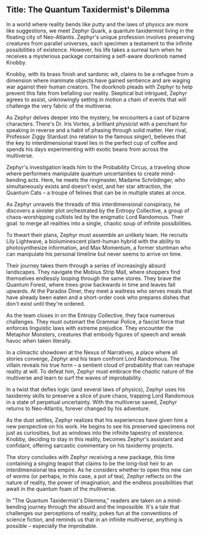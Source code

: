 
## Title: The Quantum Taxidermist's Dilemma

In a world where reality bends like putty and the laws of physics are more like suggestions, we meet Zephyr Quark, a quantum taxidermist living in the floating city of Neo-Atlantis. Zephyr's unique profession involves preserving creatures from parallel universes, each specimen a testament to the infinite possibilities of existence. However, his life takes a surreal turn when he receives a mysterious package containing a self-aware doorknob named Knobby.

Knobby, with its brass finish and sardonic wit, claims to be a refugee from a dimension where inanimate objects have gained sentience and are waging war against their human creators. The doorknob pleads with Zephyr to help prevent this fate from befalling our reality. Skeptical but intrigued, Zephyr agrees to assist, unknowingly setting in motion a chain of events that will challenge the very fabric of the multiverse.

As Zephyr delves deeper into the mystery, he encounters a cast of bizarre characters. There's Dr. Iris Vortex, a brilliant physicist with a penchant for speaking in reverse and a habit of phasing through solid matter. Her rival, Professor Ziggy Stardust (no relation to the famous singer), believes that the key to interdimensional travel lies in the perfect cup of coffee and spends his days experimenting with exotic beans from across the multiverse.

Zephyr's investigation leads him to the Probability Circus, a traveling show where performers manipulate quantum uncertainties to create mind-bending acts. Here, he meets the ringmaster, Madame Schrödinger, who simultaneously exists and doesn't exist, and her star attraction, the Quantum Cats – a troupe of felines that can be in multiple states at once.

As Zephyr unravels the threads of this interdimensional conspiracy, he discovers a sinister plot orchestrated by the Entropy Collective, a group of chaos-worshipping cultists led by the enigmatic Lord Randomous. Their goal: to merge all realities into a single, chaotic soup of infinite possibilities.

To thwart their plans, Zephyr must assemble an unlikely team. He recruits Lily Lightwave, a bioluminescent plant-human hybrid with the ability to photosynthesize information, and Max Momentum, a former stuntman who can manipulate his personal timeline but never seems to arrive on time.

Their journey takes them through a series of increasingly absurd landscapes. They navigate the Mobius Strip Mall, where shoppers find themselves endlessly looping through the same stores. They brave the Quantum Forest, where trees grow backwards in time and leaves fall upwards. At the Paradox Diner, they meet a waitress who serves meals that have already been eaten and a short-order cook who prepares dishes that don't exist until they're ordered.

As the team closes in on the Entropy Collective, they face numerous challenges. They must outsmart the Grammar Police, a fascist force that enforces linguistic laws with extreme prejudice. They encounter the Metaphor Monsters, creatures that embody figures of speech and wreak havoc when taken literally.

In a climactic showdown at the Nexus of Narratives, a place where all stories converge, Zephyr and his team confront Lord Randomous. The villain reveals his true form – a sentient cloud of probability that can reshape reality at will. To defeat him, Zephyr must embrace the chaotic nature of the multiverse and learn to surf the waves of improbability.

In a twist that defies logic (and several laws of physics), Zephyr uses his taxidermy skills to preserve a slice of pure chaos, trapping Lord Randomous in a state of perpetual uncertainty. With the multiverse saved, Zephyr returns to Neo-Atlantis, forever changed by his adventure.

As the dust settles, Zephyr realizes that his experiences have given him a new perspective on his work. He begins to see his preserved specimens not just as curiosities, but as windows into the infinite tapestry of existence. Knobby, deciding to stay in this reality, becomes Zephyr's assistant and confidant, offering sarcastic commentary on his taxidermy projects.

The story concludes with Zephyr receiving a new package, this time containing a singing teapot that claims to be the long-lost heir to an interdimensional tea empire. As he considers whether to open this new can of worms (or perhaps, in this case, a pot of tea), Zephyr reflects on the nature of reality, the power of imagination, and the endless possibilities that await in the quantum foam of the multiverse.

In "The Quantum Taxidermist's Dilemma," readers are taken on a mind-bending journey through the absurd and the impossible. It's a tale that challenges our perceptions of reality, pokes fun at the conventions of science fiction, and reminds us that in an infinite multiverse, anything is possible – especially the improbable.
